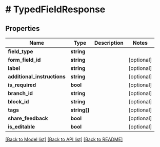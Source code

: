 # # TypedFieldResponse

## Properties

Name | Type | Description | Notes
------------ | ------------- | ------------- | -------------
**field_type** | **string** |  |
**form_field_id** | **string** |  | [optional]
**label** | **string** |  | [optional]
**additional_instructions** | **string** |  | [optional]
**is_required** | **bool** |  | [optional]
**branch_id** | **string** |  | [optional]
**block_id** | **string** |  | [optional]
**tags** | **string[]** |  | [optional]
**share_feedback** | **bool** |  | [optional]
**is_editable** | **bool** |  | [optional]

[[Back to Model list]](../../README.md#models) [[Back to API list]](../../README.md#endpoints) [[Back to README]](../../README.md)
